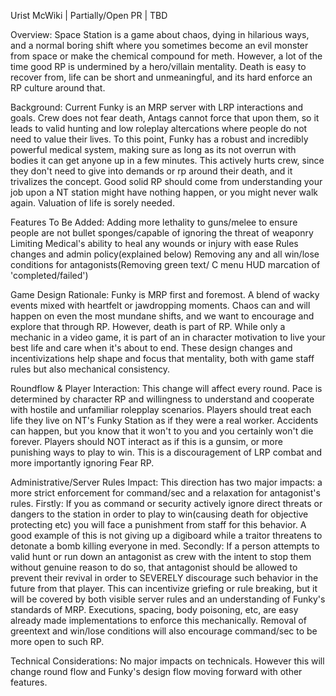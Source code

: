 Urist McWiki |	Partially/Open PR | TBD

Overview:
Space Station is a game about chaos, dying in hilarious ways, and a normal boring shift where you sometimes become an evil monster from space or make the chemical compound for meth. However, a lot of the time good RP is undermined by a hero/villain mentality. Death is easy to recover from, life can be short and unmeaningful, and its hard enforce an RP culture around that.

Background:
Current Funky is an MRP server with LRP interactions and goals. Crew does not fear death, Antags cannot force that upon them, so it leads to valid hunting and low roleplay altercations where people do not need to value their lives. To this point, Funky has a robust and incredibly powerful medical system, making sure as long as its not overrun with bodies it can get anyone up in a few minutes. This actively hurts crew, since they don't need to give into demands or rp around their death, and it trivalizes the concept. Good solid RP should come from understanding your job upon a NT station might have nothing happen, or you might never walk again. Valuation of life is sorely needed.

Features To Be Added:
Adding more lethality to guns/melee to ensure people are not bullet sponges/capable of ignoring the threat of weaponry
Limiting Medical's ability to heal any wounds or injury with ease
Rules changes and admin policy(explained below)
Removing any and all win/lose conditions for antagonists(Removing green text/ C menu HUD marcation of 'completed/failed')

Game Design Rationale:
Funky is MRP first and foremost. A blend of wacky events mixed with heartfelt or jawdropping moments. Chaos can and will happen on even the most mundane shifts, and we want to encourage and explore that through RP. However, death is part of RP. While only a mechanic in a video game, it is part of an in character motivation to live your best life and care when it's about to end. These design changes and incentivizations help shape and focus that mentality, both with game staff rules but also mechanical consistency.

Roundflow & Player Interaction:
This change will affect every round. Pace is determined by character RP and willingness to understand and cooperate with hostile and unfamiliar rolepplay scenarios.
Players should treat each life they live on NT's Funky Station as if they were a real worker. Accidents can happen, but you know that it won't to you and you certainly won't die forever. Players should NOT interact as if this is a gunsim, or more punishing ways to play to win. This is a discouragement of LRP combat and more importantly ignoring Fear RP.

Administrative/Server Rules Impact:
This direction has two major impacts: a more strict enforcement for command/sec and a relaxation for antagonist's rules.
Firstly: If you as command or security actively ignore direct threats or dangers to the station in order to play to win(causing death for objective protecting etc) you will face a punishment from staff for this behavior. A good example of this is not giving up a digiboard while a traitor threatens to detonate a bomb killing everyone in med. 
Secondly: If a person attempts to valid hunt or run down an antagonist as crew with the intent to stop them without genuine reason to do so, that antagonist should be allowed to prevent their revival in order to SEVERELY discourage such behavior in the future from that player.
This can incentivize griefing or rule breaking, but it will be covered by both visible server rules and an understanding of Funky's standards of MRP.
Executions, spacing, body poisoning, etc, are easy already made implementations to enforce this mechanically. Removal of greentext and win/lose conditions will also encourage command/sec to be more open to such RP.

Technical Considerations:
No major impacts on technicals. However this will change round flow and Funky's design flow moving forward with other features. 